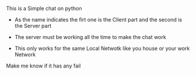 This is a Simple chat on python

- As the name indicates the firt one is the Client part and the second is the Server part

- The server must be working all the time to make the chat work

- This only works for the same Local Netwotk like you house or your work Network

Make me know if it has any fail
